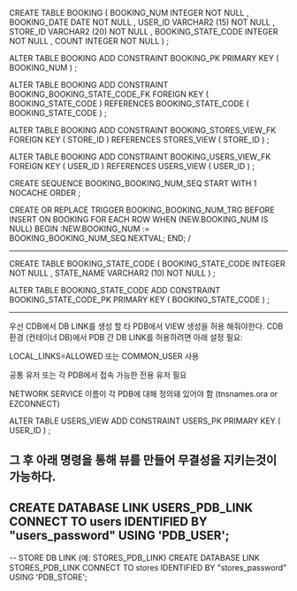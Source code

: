CREATE TABLE BOOKING 
    ( 
     BOOKING_NUM        INTEGER  NOT NULL , 
     BOOKING_DATE       DATE  NOT NULL , 
     USER_ID            VARCHAR2 (15)  NOT NULL , 
     STORE_ID           VARCHAR2 (20)  NOT NULL , 
     BOOKING_STATE_CODE INTEGER  NOT NULL , 
     COUNT              INTEGER  NOT NULL 
    ) 
;

ALTER TABLE BOOKING 
    ADD CONSTRAINT BOOKING_PK PRIMARY KEY ( BOOKING_NUM ) ;

ALTER TABLE BOOKING 
    ADD CONSTRAINT BOOKING_BOOKING_STATE_CODE_FK FOREIGN KEY 
    ( 
     BOOKING_STATE_CODE
    ) 
    REFERENCES BOOKING_STATE_CODE 
    ( 
     BOOKING_STATE_CODE
    ) 
;

ALTER TABLE BOOKING 
    ADD CONSTRAINT BOOKING_STORES_VIEW_FK FOREIGN KEY 
    ( 
     STORE_ID
    ) 
    REFERENCES STORES_VIEW 
    ( 
     STORE_ID
    ) 
;

ALTER TABLE BOOKING 
    ADD CONSTRAINT BOOKING_USERS_VIEW_FK FOREIGN KEY 
    ( 
     USER_ID
    ) 
    REFERENCES USERS_VIEW 
    ( 
     USER_ID
    ) 
;

CREATE SEQUENCE BOOKING_BOOKING_NUM_SEQ 
START WITH 1 
    NOCACHE 
    ORDER ;

CREATE OR REPLACE TRIGGER BOOKING_BOOKING_NUM_TRG 
BEFORE INSERT ON BOOKING 
FOR EACH ROW 
WHEN (NEW.BOOKING_NUM IS NULL) 
BEGIN 
    :NEW.BOOKING_NUM := BOOKING_BOOKING_NUM_SEQ.NEXTVAL; 
END;
/


---------------------------------------------------------------------

CREATE TABLE BOOKING_STATE_CODE 
    ( 
     BOOKING_STATE_CODE INTEGER  NOT NULL , 
     STATE_NAME         VARCHAR2 (10)  NOT NULL 
    ) 
;

ALTER TABLE BOOKING_STATE_CODE 
    ADD CONSTRAINT BOOKING_STATE_CODE_PK PRIMARY KEY ( BOOKING_STATE_CODE ) ;

------------------------------------------------------------------------------
우선 CDB에서 DB LINK를 생성 할 타 PDB에서 VIEW 생성을 허용 해줘야한다.
CDB 환경 (컨테이너 DB)에서 PDB 간 DB LINK를 허용하려면 아래 설정 필요:

LOCAL_LINKS=ALLOWED 또는 COMMON_USER 사용

공통 유저 또는 각 PDB에서 접속 가능한 전용 유저 필요

NETWORK SERVICE 이름이 각 PDB에 대해 정의돼 있어야 함 (tnsnames.ora or EZCONNECT)

ALTER TABLE USERS_VIEW 
    ADD CONSTRAINT USERS_PK PRIMARY KEY ( USER_ID ) ;

그 후 아래 명령을 통해 뷰를 만들어 무결성을 지키는것이 가능하다.
-----------------------------------------------------------------
CREATE DATABASE LINK USERS_PDB_LINK
CONNECT TO users IDENTIFIED BY "users_password"
USING 'PDB_USER';
-----------------------------------------------------------------------
-- STORE DB LINK (예: STORES_PDB_LINK)
CREATE DATABASE LINK STORES_PDB_LINK
CONNECT TO stores IDENTIFIED BY "stores_password"
USING 'PDB_STORE';


